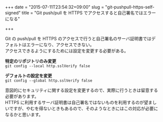 +++
date = "2015-07-11T23:54:32+09:00"
slug = "git-pushpull-https-self-signed"
title = "Git push/pull を HTTPS でアクセスすると自己署名ではエラーになる"

+++

Git の push/pull を HTTPS のアクセスで行うと自己署名のサーバ証明書ではデフォルトはエラーになり、アクセスできない。  
アクセスできるようにするためには設定を変更する必要がある。

__特定のリポジトリのみ変更__  
`git config --local http.sslVerify false`

__デフォルトの設定を変更__  
`git config --global http.sslVerify false`

意図的にセキュリティに関する設定を変更するので、実際に行うときは留意する必要があります。  
HTTPS に利用するサーバ証明書は自己署名ではないものを利用するのが望ましいですが、やむを得ないときもあるので、そのようなときにはこの対応が必要になるかと思います。
